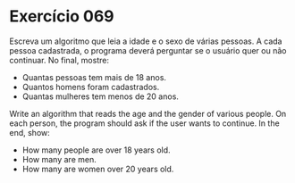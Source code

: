 # Exercício 069

Escreva um algoritmo que leia a idade e o sexo de várias pessoas. A cada pessoa cadastrada, o programa deverá perguntar se o usuário quer ou não continuar. No final, mostre:

- Quantas pessoas tem mais de 18 anos.
- Quantos homens foram cadastrados.
- Quantas mulheres tem menos de 20 anos.

Write an algorithm that reads the age and the gender of various people. On each person, the program should ask if the user wants to continue. In the end, show:

- How many people are over 18 years old.
- How many are men.
- How many are women over 20 years old.
